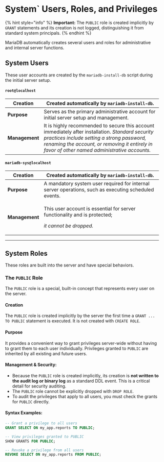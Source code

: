 # System\` Users, Roles, and Privileges

{% hint style="info" %}
**Important:** The `PUBLIC` role is created implicitly by `GRANT` statements and its creation is not logged, distinguishing it from standard system principals.
{% endhint %}

MariaDB automatically creates several users and roles for administrative and internal server functions.&#x20;

## System Users

These user accounts are created by the `mariadb-install-db` script during the initial server setup.

#### `root@localhost`

| **Creation**   | Created automatically by `mariadb-install-db`.                                                                                                                                                                                                  |
| -------------- | ----------------------------------------------------------------------------------------------------------------------------------------------------------------------------------------------------------------------------------------------- |
| **Purpose**    | Serves as the primary administrative account for initial server setup and management.                                                                                                                                                           |
| **Management** | It is highly recommended to secure this account immediately after installation. _Standard security practices include setting a strong password, renaming the account, or removing it entirely in favor of other named administrative accounts._ |

#### `mariadb-sys@localhost`

| **Creation**   | Created automatically by `mariadb-install-db`.                                                                         |
| -------------- | ---------------------------------------------------------------------------------------------------------------------- |
| **Purpose**    | A mandatory system user required for internal server operations, such as executing scheduled events.                   |
| **Management** | <p>This user account is essential for server functionality and is protected; </p><p><em>it cannot be dropped.</em></p> |

***

## System Roles

These roles are built into the server and have special behaviors.

### The `PUBLIC` Role

The `PUBLIC` role is a special, built-in concept that represents every user on the server.

#### **Creation**

The `PUBLIC` role is created implicitly by the server the first time a `GRANT ... TO PUBLIC` statement is executed. It is not created with `CREATE ROLE`.

#### **Purpose**

It provides a convenient way to grant privileges server-wide without having to grant them to each user individually. Privileges granted to `PUBLIC` are inherited by all existing and future users.

#### **Management & Security:**

* Because the `PUBLIC` role is created implicitly, its creation is **not written to the audit log or binary log** as a standard DDL event. This is a critical detail for security auditing.
* The `PUBLIC` role cannot be explicitly dropped with `DROP ROLE`.
* To audit the privileges that apply to all users, you must check the grants for `PUBLIC` directly.

#### **Syntax Examples:**

```sql
-- Grant a privilege to all users
GRANT SELECT ON my_app.reports TO PUBLIC;

-- View privileges granted to PUBLIC
SHOW GRANTS FOR PUBLIC;

-- Revoke a privilege from all users
REVOKE SELECT ON my_app.reports FROM PUBLIC;
```
